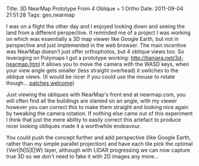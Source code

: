 Title: 3D NearMap Prototype From 4 Oblique + 1 Ortho
Date: 2011-09-04 21:51:28
Tags: geo,nearmap

I was on a flight the other day and I enjoyed looking down and seeing the land from a different perspective. It reminded me of a project I was working on which was essentially a 3D map viewer like Google Earth, but not in perspective and just implemented in the web browser. The main incentive was NearMap doesn't just offer orthophotos, but 4 oblique views too. So leveraging on Polymaps I got a prototype working: <a href="http://tianjara.net/3d-nearmap.html">http://tianjara.net/3d-nearmap.html</a> It allows you to move the camera with the WASD keys, when your view angle gets smaller (less straight overhead) it switches to the oblique views. (It would be nicer if you could use the mouse to rotate though... <a href="https://gist.github.com/1192690">patches welcome</a>)

Just viewing the obliques with NearMap's front end at nearmap.com, you will often find all the buildings are slanted on an angle, with my viewer however you can correct this to make them straight and looking nice again by tweaking the camera rotation. If nothing else came out of this experiment I think that just the mere ability to easily correct this artefact to produce nicer looking obliques made it a worthwhile endeavour.

You could push the concept further and add perspective (like Google Earth, rather than my simple parallel projection) and have each tile pick the optimal {Vert|N|S|E|W} layer, although with LIDAR progressing we can now capture true 3D so we don't need to fake it with 2D images any more...